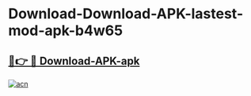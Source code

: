 # Download-Download-APK-lastest-mod-apk-b4w65

<h2><a href="https://apkcomod.com?title=Download-APK">🔗👉 🔴 Download-APK-apk </a></h2>

[![acn](https://github.com/user-attachments/assets/0f9c940e-d8b0-45ae-aac7-cd30a18b3e1c)](https://apkcomod.com?title=Download-APK)
